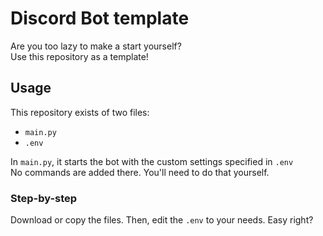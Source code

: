 # Discord Bot template
Are you too lazy to make a start yourself?<br>
Use this repository as a template!

## Usage
This repository exists of two files:
- `main.py`
- `.env`

In `main.py`, it starts the bot with the custom settings specified in `.env`<br>
No commands are added there. You'll need to do that yourself.

### Step-by-step
Download or copy the files. Then, edit the `.env` to your needs. Easy right?
